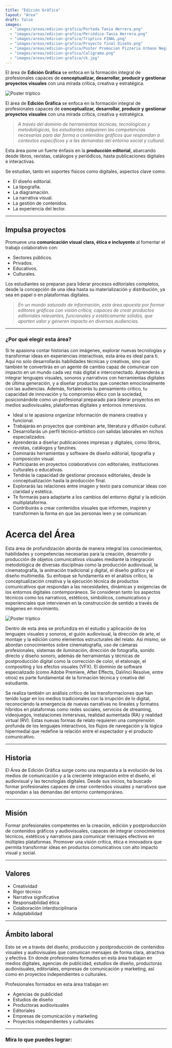 ```yaml
---
title: "Edición Gráfica"
layout: "Area"
draft: false
images:
  - "images/areas/edicion-grafica/Portada Tania Herrera.png"
  - "images/areas/edicion-grafica/Periódico-Tania Herrera.png"
  - "images/areas/edicion-grafica/Triptico FINAL.png"
  - "images/areas/edicion-grafica/Proyecto final Diseño.png"
  - "images/areas/edicion-grafica/Poster Promocion Pizzeria Urbano Negro y Naranja.png"
  - "images/areas/edicion-grafica/Caligrama.png"
  - "images/areas/edicion-grafica/ck.jpg"
---
```


El área de **Edición Gráfica** se enfoca en la formación integral de profesionales capaces de **conceptualizar, desarrollar, producir y gestionar proyectos visuales** con una mirada crítica, creativa y estratégica.

<!--more-->
![Poster triptico](/FAD-WebPage/images/areas/edicion-grafica/Edición_Gráfica.png)

El área de **Edición Gráfica** se enfoca en la formación integral de profesionales capaces de **conceptualizar, desarrollar, producir y gestionar proyectos visuales** con una mirada crítica, creativa y estratégica.


> *A través del dominio de herramientas técnicas, tecnológicas y metodológicas, los estudiantes adquieren las competencias necesarias para dar forma a contenidos gráficos que respondan a contextos específicos y a las demandas del entorno social y cultural.*

Esta área pone un fuerte énfasis en la **producción editorial**, abarcando desde libros, revistas, catálogos y periódicos, hasta publicaciones digitales e interactivas. 

Se estudian, tanto en soportes físicos como digitales, aspectos clave como: 
- El diseño editorial.
- La tipografía.
- La diagramación.
- La narrativa visual.
- La gestión de contenidos.
- La experiencia del lector.

---

## Impulsa proyectos

Promueve una **comunicación visual clara, ética e incluyente** al fomentar el trabajo colaborativo con:
- Sectores públicos.
- Privados.
- Educativos.
- Culturales.

Los estudiantes se preparan para liderar procesos editoriales completos, desde la concepción de una idea hasta su materialización y distribución, ya sea en papel o en plataformas digitales.

> *En un mundo saturado de información, esta área apuesta por formar editores gráficos con visión crítica, capaces de crear productos editoriales relevantes, funcionales y estéticamente sólidos, que aporten valor y generen impacto en diversas audiencias.*

---

### ¿Por qué elegir esta área?

Si te apasiona contar historias con imágenes, explorar nuevas tecnologías y transformar ideas en experiencias interactivas, esta área es ideal para ti. Aquí no solo desarrollarás habilidades técnicas y creativas, sino que también te convertirás en un agente de cambio capaz de comunicar con impacto en un mundo cada vez más digital e interconectado. Aprenderás a integrar lenguajes visuales, sonoros y narrativos con herramientas digitales de última generación, y a diseñar productos que conecten emocionalmente con las audiencias. Además, fortalecerás tu pensamiento crítico, tu capacidad de innovación y tu compromiso ético con la sociedad, posicionándote como un profesional preparado para liderar proyectos en medios audiovisuales, plataformas digitales y entornos inmersivos.

- Ideal si te apasiona organizar información de manera creativa y funcional.
- Trabajarás en proyectos que combinan arte, literatura y difusión cultural.
- Desarrollarás un perfil técnico-artístico con salidas laborales en nichos especializados.
- Aprenderás a diseñar publicaciones impresas y digitales, como libros, revistas, catálogos y fanzines.
- Dominarás herramientas y software de diseño editorial, tipografía y composición visual.
- Participarás en proyectos colaborativos con editoriales, instituciones culturales o educativas.
- Tendrás la capacidad de gestionar procesos editoriales, desde la conceptualización hasta la producción final.
- Explorarás las relaciones entre imagen y texto para comunicar ideas con claridad y estética.
- Te formarás para adaptarte a los cambios del entorno digital y la edición multiplataforma.
- Contribuirás a crear contenidos visuales que informen, inspiren y transformen la forma en que las personas leen y se comunican.



# Acerca del Área

Esta área de profundización aborda de manera integral los conocimientos, habilidades y competencias necesarias para la creación, desarrollo y producción de objetos comunicativos visuales mediante la integración metodológica de diversas disciplinas como la producción audiovisual, la cinematografía, la animación tradicional y digital, el diseño gráfico y el diseño multimedia. Su enfoque se fundamenta en el análisis crítico, la conceptualización creativa y la ejecución técnica de productos comunicativos que respondan a las necesidades, dinámicas y exigencias de los entornos digitales contemporáneos. Se consideran tanto los aspectos técnicos como los narrativos, estéticos, simbólicos, comunicativos y experienciales que intervienen en la construcción de sentido a través de imágenes en movimiento.

![Poster triptico](/FAD-WebPage/images/areas/edicion-grafica/ck.jpg)

Dentro de esta área se profundiza en el estudio y aplicación de los lenguajes visuales y sonoros, el guión audiovisual, la dirección de arte, el montaje y la edición como elementos estructurales del relato. Así mismo, se abordan conocimientos sobre cinematografía, uso de cámaras profesionales, sistemas de iluminación, dirección de fotografía, sonido directo y diseño sonoro, además de herramientas y técnicas de postproducción digital como la corrección de color, el etalonaje, el compositing y los efectos visuales (VFX). El dominio de software especializado (como Adobe Premiere, After Effects, DaVinci Resolve, entre otros) es parte fundamental de la formación técnica y creativa del estudiante.

Se realiza también un análisis crítico de las transformaciones que han tenido lugar en los medios tradicionales con la irrupción de lo digital, reconociendo la emergencia de nuevas narrativas no lineales y formatos híbridos en plataformas como redes sociales, servicios de streaming, videojuegos, instalaciones inmersivas, realidad aumentada (RA) y realidad virtual (RV). Estas nuevas formas de relato requieren una comprensión profunda de los lenguajes interactivos, los flujos de navegación y la lógica hipermedial que redefine la relación entre el espectador y el producto comunicativo.

---

## Historia

El Área de Edición Gráfica surge como una respuesta a la evolución de los medios de comunicación y a la creciente integración entre el diseño, el audiovisual y las tecnologías digitales. Desde sus inicios, ha buscado formar profesionales capaces de crear contenidos visuales y narrativos que respondan a las demandas del entorno contemporáneo.

---

## Misión

Formar profesionales competentes en la creación, edición y postproducción de contenidos gráficos y audiovisuales, capaces de integrar conocimientos técnicos, estéticos y narrativos para comunicar mensajes efectivos en múltiples plataformas. Promover una visión crítica, ética e innovadora que permita transformar ideas en productos comunicativos con alto impacto visual y social.

---

## Valores

- Creatividad  
- Rigor técnico  
- Narrativa significativa  
- Responsabilidad ética  
- Colaboración interdisciplinaria  
- Adaptabilidad  

---

## Ámbito laboral

Esto se ve a través del diseño, producción y postproducción de contenidos visuales y audiovisuales que comunican mensajes de forma clara, atractiva y efectiva. En donde profesionales formados en esta área trabajan en medios digitales, agencias de publicidad, estudios de diseño, productoras audiovisuales, editoriales, empresas de comunicación y marketing, así como en proyectos independientes o culturales.

Profesionales formados en esta área trabajan en:
- Agencias de publicidad  
- Estudios de diseño  
- Productoras audiovisuales  
- Editoriales  
- Empresas de comunicación y marketing  
- Proyectos independientes y culturales  

---

###  Mira lo que puedes lograr: